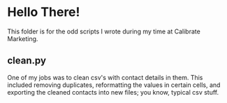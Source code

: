 # Hello There!

This folder is for the odd scripts I wrote during my time at Calibrate Marketing.

## clean.py

One of my jobs was to clean csv's with contact details in them. This included removing duplicates, 
reformatting the values in certain cells, and exporting the cleaned contacts into new files; you 
know, typical csv stuff.
